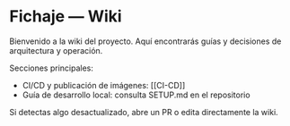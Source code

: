 # Fichaje — Wiki

Bienvenido a la wiki del proyecto. Aquí encontrarás guías y decisiones de arquitectura y operación.

Secciones principales:
- CI/CD y publicación de imágenes: [[CI-CD]]
- Guía de desarrollo local: consulta SETUP.md en el repositorio

Si detectas algo desactualizado, abre un PR o edita directamente la wiki.
